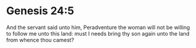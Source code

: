 # Genesis 24:5

And the servant said unto him, Peradventure the woman will not be willing to follow me unto this land: must I needs bring thy son again unto the land from whence thou camest?